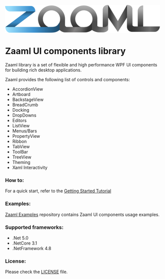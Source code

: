 ![logo](./zaaml_logo.svg)

# Zaaml UI components library

Zaaml library is a set of flexible and high performance WPF UI components for building rich desktop applications.

Zaaml provides the following list of controls and components:
* AccordionView
* Artboard
* BackstageView
* BreadCrumb
* Docking
* DropDowns
* Editors
* ListView
* Menus/Bars
* PropertyView
* Ribbon
* TabView
* ToolBar
* TreeView
* Theming
* Xaml Interactivity

### How to:
For a quick start, refer to the [Getting Started Tutorial](https://github.com/zaaml/lib/wiki/Getting-started)

### Examples:
[Zaaml Examples](https://github.com/zaaml/examples) repository contains Zaaml UI components usage examples.

### Supported frameworks:
* .Net 5.0
* .NetCore 3.1
* .NetFramework 4.8

### License:

Please check the [LICENSE](LICENSE) file.
